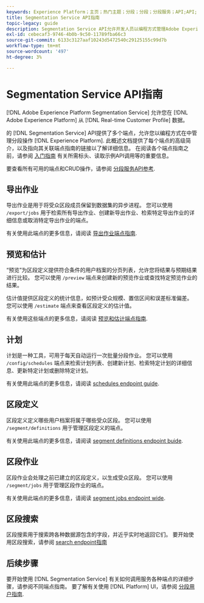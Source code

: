 ```yaml
---
keywords: Experience Platform；主页；热门主题；分段；分段；分段服务；API;API;
title: Segmentation Service API指南
topic-legacy: guide
description: Segmentation Service API允许开发人员以编程方式管理Adobe Experience Platform中的分段操作。 参阅本指南，了解如何使用 API 执行关键操作。
exl-id: cebecaf3-9746-4b0b-9c50-11789fba66c3
source-git-commit: 6133c3127aaf10243d5472540c29125155c99d7b
workflow-type: tm+mt
source-wordcount: '497'
ht-degree: 3%

---
```


# Segmentation Service API指南

[!DNL Adobe Experience Platform Segmentation Service] 允许您在 [!DNL Adobe Experience Platform] 从 [!DNL Real-time Customer Profile] 数据。

的 [!DNL Segmentation Service] API提供了多个端点，允许您以编程方式在中管理分段操作 [!DNL Experience Platform]. 此概述文档提供了每个端点的高级简介，以及指向其关联端点指南的链接以了解详细信息。 在阅读各个端点指南之前，请参阅 [入门指南](./getting-started.md) 有关所需标头、读取示例API调用等的重要信息。

要查看所有可用的端点和CRUD操作，请参阅 [分段服务API参考](https://www.adobe.io/experience-platform-apis/references/segmentation/).

<!-- ## Audiences

Audiences are a collection of people who share similar behaviors and/or characteristics. These can be generated either by using Platform or from external sources. You can use the `/audiences` endpoint to retrieve all audiences, create a new audience, retrieve details of a specific audience, update a specific audience, or delete a specific audience.

For more information on using this endpoint, please read the [audiences endpoint guide](./audiences.md). -->

## 导出作业

导出作业是用于将受众区段成员保留到数据集的异步进程。 您可以使用 `/export/jobs` 用于检索所有导出作业、创建新导出作业、检索特定导出作业的详细信息或取消特定导出作业的端点。

有关使用此端点的更多信息，请阅读 [导出作业端点指南](./export-jobs.md).

## 预览和估计

“预览”为区段定义提供符合条件的用户档案的分页列表，允许您将结果与预期结果进行比较。 您可以使用 `/preview` 端点来创建新的预览作业或查找特定预览作业的结果。

估计值提供区段定义的统计信息，如预计受众规模、置信区间和误差标准偏差。 您可以使用 `/estimate` 端点来查看区段定义的估计值。

有关使用这些端点的更多信息，请阅读 [预览和估计端点指南](./previews-and-estimates.md).

## 计划

计划是一种工具，可用于每天自动运行一次批量分段作业。 您可以使用 `/config/schedules` 端点来检索计划列表、创建新计划、检索特定计划的详细信息、更新特定计划或删除特定计划。

有关使用此端点的更多信息，请阅读 [schedules endpoint guide](./schedules.md).

## 区段定义

区段定义定义哪些用户档案将属于哪些受众区段。 您可以使用 `/segment/definitions` 用于管理区段定义的端点。

有关使用此端点的更多信息，请阅读 [segment definitions endpoint buide](./segment-definitions.md).

## 区段作业

区段作业会处理之前已建立的区段定义，以生成受众区段。 您可以使用 `/segment/jobs` 用于管理区段作业的端点。

有关使用此端点的更多信息，请阅读 [segment jobs endpoint wide](./segment-jobs.md).

## 区段搜索

区段搜索用于搜索跨各种数据源包含的字段，并近乎实时地返回它们。 要开始使用区段搜索，请参阅 [search endpoint指南](segment-search.md)

## 后续步骤

要开始使用 [!DNL Segmentation Service] 有关如何调用服务各种端点的详细步骤，请参阅不同端点指南。 要了解有关使用 [!DNL Platform] UI，请参阅 [分段用户指南](../ui/overview.md).
